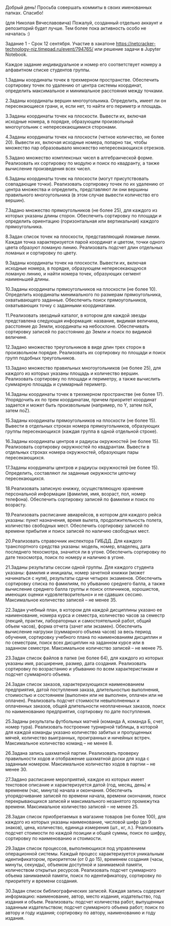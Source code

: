 Добрый день! Просьба совершать коммиты в своих именованных папках. Спасибо!

(для Николая Вячеславовича) Пожалуй, созданный отдельно аккаунт и репозиторий будет лучше. Тем более пока активность особо не началась :)

Задание 1 - Срок 12 сентября. Участие в хакатоне https://netcracker-technology-niz.timepad.ru/event/794765/ или решение задачи в Jupyter Notebook.

Каждое задание индивидуальное и номер его соответствует номеру а алфавитном списке студентов группы.

1.Заданы координаты точек в трехмерном пространстве. Обеспечить сортировку точек по удалению от центра системы координат, определить максимальное и минимальное расстояния между точками.

2.Заданы координаты вершин многоугольника. Определить, имеет ли он пересекающиеся грани, и, если нет, то найти его периметр и площадь.

3.Заданы координаты точек на плоскости. Вывести их, включая исходные номера, в порядке, образующем произвольный многоугольник с непересекающимися сторонами.

4.Заданы координаты точек на плоскости (четное количество, не более 20). Вывести их, включая исходные номера, попарно так, чтобы множество пар образовывало множество непересекающихся отрезков.

5.Задано множество комплексных чисел в алгебраической форме. Реализовать их сортировку по модулю и поиск по квадранту, а также вычисление произведения всех чисел.

6.Заданы координаты точек на плоскости (могут присутствовать совпадающие точки). Реализовать сортировку точек по их удалению от центра множества и определить, представляют ли они вершины правильного многоугольника (в этом случае вывести количество его вершин).

7.Задано множество прямоугольников (не более 25), для каждого из которых указаны длины сторон. Обеспечить сортировку по площади и определить ориентацию (горизонтальная или вертикальная) каждого прямоугольника.

8.Задан список точек на плоскости, представляющий ломаные линии. Каждая точка характеризуется парой координат и цветом, точки одного цвета образуют ломаную линию. Реализовать подсчет длин отдельных ломаных и сортировку по цвету.

9.Заданы координаты точек на плоскости. Вывести их, включая исходные номера, в порядке, образующем непересекающуюся ломаную линию, и найти номера точек, образующих сегмент наименьшей длины.

10.Заданы координаты прямоугольников на плоскости (не более 10). Определить координаты минимального по размерам прямоугольника, охватывающего заданные. Обеспечить поиск прямоугольников, охватывающих точку с заданными координатами.

11.Реализовать звездный каталог, в котором для каждой звезды представлена следующая информация: название, видимая величина, расстояние до Земли, координаты на небосклоне. Обеспечивать сортировку записей по расстоянию до Земли и поиск по видимой величине.

12.Задано множество треугольников в виде длин трех сторон в произвольном порядке. Реализовать их сортировку по площади и поиск групп подобных треугольников.

13.Задано множество правильных многоугольников (не более 25), для каждого из которых указаны площадь и количество вершин. Реализовать сортировку по площади и периметру, а также вычислить суммарную площадь и суммарный периметр.

14.Заданы координаты точек в трехмерном пространстве (не более 17). Упорядочить их по трем координатам, причем приоритет координат задается и может быть произвольным (например, по Y, затем поX, затем поZ).

15.Заданы координаты прямоугольников на плоскости (не более 15). Вывести в отдельных строках номера прямоугольников, образующих группы пересекающихся (каждая группа в одной отдельной строке).

16.Заданы координаты центров и радиусы окружностей (не более 15). Реализовать сортировку окружностей по квадрантам. Вывести в отдельных строках номера окружностей, образующих пары пересекающихся.

17.Заданы координаты центров и радиусы окружностей (не более 15). Определить, составляют ли заданные окружности цепочку пересекающихся.

18.Реализовать записную книжку, осуществляющую хранение персональной информации (фамилия, имя, возраст, пол, номер телефона). Обеспечить сортировку записей по фамилии и поиск по возрасту.

19.Реализовать расписание авиарейсов, в котором для каждого рейса указаны: пункт назначения, время вылета, продолжительность полета, количество свободных мест. Обеспечить сортировку записей по времени прибытия и поиск записей по наличию свободных мест.

20.Реализовать справочник инспектора ГИБДД. Для каждого транспортного средства указаны: модель, номер, владелец, дата последнего техосмотра, значится ли в угоне. Обеспечить сортировку по дате техосмотра, поиск по номеру и наличию в угоне.

21.Заданы результаты сессии одной группы. Для каждого студента указаны: фамилия и инициалы, номер зачетной книжки (может начинаться с нуля), результаты сдачи четырех экзаменов. Обеспечить сортировку списка по фамилиям, по убыванию среднего балла, а также вычисление среднего балла группы и поиск отличников, хорошистов, имеющих оценки «удовлетворительно» и не сдавших сессию. Максимальное количество записей – не менее 35.

22.Задан учебный план, в котором для каждой дисциплины указано ее наименование, номера курса и семестра, количество часов за семестр (лекций, практик, лабораторных и самостоятельной работ, общий объем часов), форма отчета (зачет или экзамен). Обеспечить вычисление нагрузки (суммарного объема часов) за весь период обучения, сортировку учебного плана по наименованиям дисциплин и по семестрам, поиск всех дисциплин на заданном курсе или в заданном семестре. Максимальное количество записей – не менее 75.

23.Задан список файлов в папке (не более 64), для каждого из которых указаны имя, расширение, размер, дата создания. Реализовать сортировку по возрастанию и убыванию по всем характеристикам и подсчет суммарного объема.

24.Задан список заказов, характеризующихся наименованием предприятия, датой поступления заказа, длительностью выполнения, стоимостью и состоянием (выполнен или не выполнен, оплачен или не оплачен). Реализовать подсчет стоимости невыполненных и оплаченных заказов, общей длительности неоплаченных заказов, поиск по наименованию предприятия, сортировку по дате поступления.

25.Заданы результаты футбольных матчей (команда А, команда Б, счет, номер тура). Реализовать построение турнирной таблицы, в которой для каждой команды указано количество забитых и пропущенных мячей, количество выигранных, проигранных и ничейных встреч. Максимальное количество команд – не менее 8.

26.Задана запись шахматной партии. Реализовать проверку правильности ходов и отображение шахматной доски для хода с заданным номером. Максимальное количество ходов в партии – не менее 30.

27.Задано расписание мероприятий, каждое из которых имеет текстовое описание и характеризуется датой (год, месяц, день) и временем (час, минута) начала и окончания. Обеспечить упорядочивание записей по времени начала, времени окончания, поиск перекрывающихся записей и максимального незанятого промежутка времени. Максимальное количество записей – не менее 25.

28.Задан список приобретаемых в магазине товаров (не более 100), для каждого из которых указаны наименование, числовой шифр (до 9 знаков), цена, количество, единица измерения (шт., кг, л.). Реализовать подсчет стоимости по каждой позиции и общей суммы, поиск по шифру, сортировку по наименованию и стоимости.

29.Задан список процессов, выполняющихся под управлением операционной системы. Каждый процесс характеризуется уникальным идентификатором, приоритетом (от 0 до 15), временем создания (часы, минуты, секунды), объемом доступной и занимаемой памяти, количеством открытых ресурсов. Реализовать подсчет суммарного объема занимаемой памяти, поиск по идентификатору, сортировку по приоритету и времени создания.

30.Задан список библиографических записей. Каждая запись содержит информацию: наименование, автор, место издания, издательство, год издания и объем. Реализовать: подсчет количества работ, выпущенных заданным издательством; подсчет суммарного объема работ; поиск по автору и году издания; сортировку по автору, наименованию и году издания.
